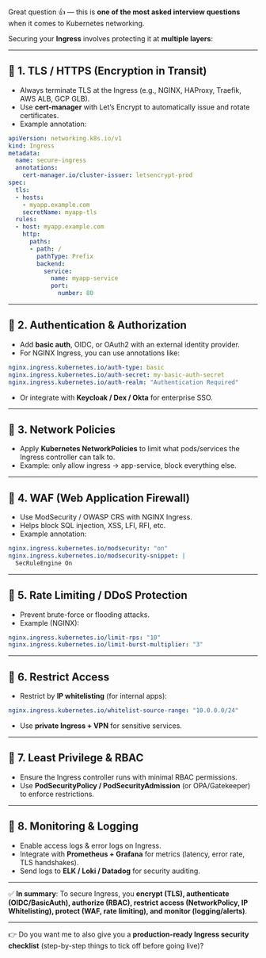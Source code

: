 Great question 👍 — this is **one of the most asked interview questions** when it comes to Kubernetes networking.

Securing your **Ingress** involves protecting it at **multiple layers**:

---

## 🔹 1. **TLS / HTTPS (Encryption in Transit)**

* Always terminate TLS at the Ingress (e.g., NGINX, HAProxy, Traefik, AWS ALB, GCP GLB).
* Use **cert-manager** with Let’s Encrypt to automatically issue and rotate certificates.
* Example annotation:

```yaml
apiVersion: networking.k8s.io/v1
kind: Ingress
metadata:
  name: secure-ingress
  annotations:
    cert-manager.io/cluster-issuer: letsencrypt-prod
spec:
  tls:
  - hosts:
    - myapp.example.com
    secretName: myapp-tls
  rules:
  - host: myapp.example.com
    http:
      paths:
      - path: /
        pathType: Prefix
        backend:
          service:
            name: myapp-service
            port:
              number: 80
```

---

## 🔹 2. **Authentication & Authorization**

* Add **basic auth**, OIDC, or OAuth2 with an external identity provider.
* For NGINX Ingress, you can use annotations like:

```yaml
nginx.ingress.kubernetes.io/auth-type: basic
nginx.ingress.kubernetes.io/auth-secret: my-basic-auth-secret
nginx.ingress.kubernetes.io/auth-realm: "Authentication Required"
```

* Or integrate with **Keycloak / Dex / Okta** for enterprise SSO.

---

## 🔹 3. **Network Policies**

* Apply **Kubernetes NetworkPolicies** to limit what pods/services the Ingress controller can talk to.
* Example: only allow ingress → app-service, block everything else.

---

## 🔹 4. **WAF (Web Application Firewall)**

* Use ModSecurity / OWASP CRS with NGINX Ingress.
* Helps block SQL injection, XSS, LFI, RFI, etc.
* Example annotation:

```yaml
nginx.ingress.kubernetes.io/modsecurity: "on"
nginx.ingress.kubernetes.io/modsecurity-snippet: |
  SecRuleEngine On
```

---

## 🔹 5. **Rate Limiting / DDoS Protection**

* Prevent brute-force or flooding attacks.
* Example (NGINX):

```yaml
nginx.ingress.kubernetes.io/limit-rps: "10"
nginx.ingress.kubernetes.io/limit-burst-multiplier: "3"
```

---

## 🔹 6. **Restrict Access**

* Restrict by **IP whitelisting** (for internal apps):

```yaml
nginx.ingress.kubernetes.io/whitelist-source-range: "10.0.0.0/24"
```

* Use **private Ingress + VPN** for sensitive services.

---

## 🔹 7. **Least Privilege & RBAC**

* Ensure the Ingress controller runs with minimal RBAC permissions.
* Use **PodSecurityPolicy / PodSecurityAdmission** (or OPA/Gatekeeper) to enforce restrictions.

---

## 🔹 8. **Monitoring & Logging**

* Enable access logs & error logs on Ingress.
* Integrate with **Prometheus + Grafana** for metrics (latency, error rate, TLS handshakes).
* Send logs to **ELK / Loki / Datadog** for security auditing.

---

✅ **In summary**:
To secure Ingress, you **encrypt (TLS), authenticate (OIDC/BasicAuth), authorize (RBAC), restrict access (NetworkPolicy, IP Whitelisting), protect (WAF, rate limiting), and monitor (logging/alerts)**.

---

👉 Do you want me to also give you a **production-ready Ingress security checklist** (step-by-step things to tick off before going live)?
